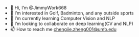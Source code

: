 - 👋 Hi, I’m @JimmyWork668
- 👀 I’m interested in Golf, Badminton, and any outside sports
- 🌱 I’m currently learning Computer Vision and NLP
- 💞️ I’m looking to collaborate on deep learning(CV and NLP)
- 📫 How to reach me chengjie.zheng001@umb.edu

<!---
JimmyWork668/JimmyWork668 is a ✨ special ✨ repository because its `README.md` (this file) appears on your GitHub profile.
You can click the Preview link to take a look at your changes.
--->
